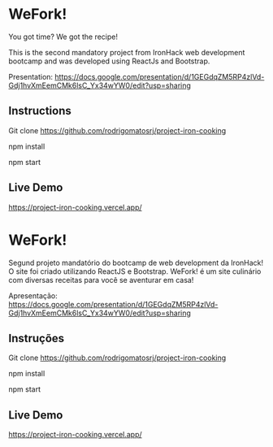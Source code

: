# WeFork!

You got time? We got the recipe!

This is the second mandatory project from IronHack web development bootcamp and was developed using ReactJs and Bootstrap.

Presentation: https://docs.google.com/presentation/d/1GEGdqZM5RP4zlVd-Gdj1hvXmEemCMk6lsC_Yx34wYW0/edit?usp=sharing

## Instructions

Git clone https://github.com/rodrigomatosrj/project-iron-cooking

npm install

npm start

## Live Demo

https://project-iron-cooking.vercel.app/

###


# WeFork!

Segund projeto mandatório do bootcamp de web development da IronHack! O site foi criado utilizando ReactJS e Bootstrap.
WeFork! é um site culinário com diversas receitas para você se aventurar em casa!

Apresentação: https://docs.google.com/presentation/d/1GEGdqZM5RP4zlVd-Gdj1hvXmEemCMk6lsC_Yx34wYW0/edit?usp=sharing

## Instruções 

Git clone https://github.com/rodrigomatosrj/project-iron-cooking

npm install

npm start

## Live Demo

https://project-iron-cooking.vercel.app/
